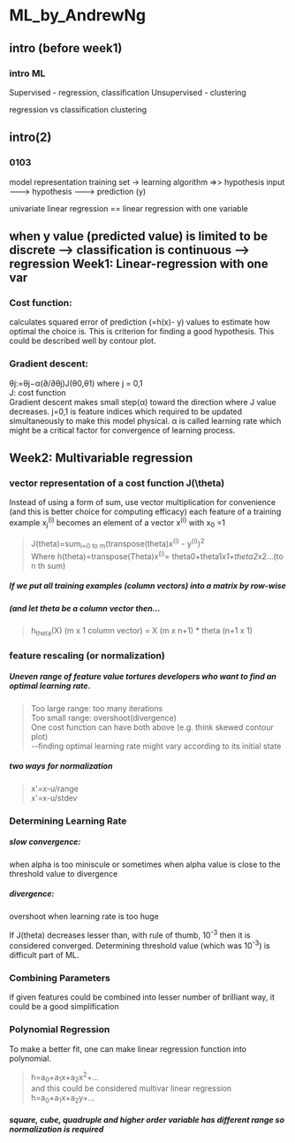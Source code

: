 # ML_by_AndrewNg

intro (before week1)
----------------------------------------------------------------------------------------------------
### intro ML

Supervised - regression, classification
Unsupervised - clustering 

regression vs classification
clustering 

intro(2)
---------------------------------------------------------------------------
### 0103
model representation
training set -> learning algorithm =>> hypothesis
            input ---> hypothesis ---> prediction (y)

univariate linear regression == linear regression with one variable

when y value (predicted value) is limited to be discrete --> classification
							   is continuous --> regression
Week1: Linear-regression with one var
---------------------------------------------------------------------------
### Cost function:   
calculates squared error of prediction (=h(x)- y) values to estimate how optimal the choice is. This is criterion for finding a good hypothesis. This could be described well by contour plot.

### Gradient descent:   
θj:=θj−α(∂/∂θj)J(θ0,θ1) where j = 0,1    
J: cost function  
Gradient descent makes small step(α) toward the direction where J value decreases. j=0,1 is feature indices which required to be updated simultaneously to make this model physical. α is called learning rate which might be a critical factor for convergence of learning process.

Week2: Multivariable regression
---------------------------------------------------------------------------
### vector representation of a cost function J(\theta)
Instead of using a form of sum, use vector multiplication for convenience (and this is better choice for computing efficacy)
each feature of a training example x<sub>j</sub><sup>(i)</sup> becomes an element of a vector x<sup>(i)</sup> with x<sub>0</sub> =1

>J(theta)=sum<sub>i=0 to m</sub>(transpose(theta)x<sup>(i)</sup> - y<sup>(i)</sup>)<sup>2</sup>     
>Where h(theta)=transpose(Theta)x<sup>(i)</sup>= theta0+theta1*x1+theta2*x2...(to n th sum)   

##### If we put all training examples (column vectors) into a matrix by row-wise
##### (and let theta be a column vector then...
> h<sub>theta</sub>(X) (m x 1 column vector) = X (m x n+1) * theta (n+1 x 1)    
	   
	   
### feature rescaling (or normalization)
##### Uneven range of feature value tortures developers who want to find an optimal learning rate.  
>Too large range: too many iterations   
>Too small range: overshoot(divergence)   
>One cost function can have both above (e.g. think skewed contour plot)   
>	--finding optimal learning rate might vary according to its initial state

##### two ways for normalization
>x'=x-u/range  
>x'=x-u/stdev

### Determining Learning Rate
##### slow convergence: 
when alpha is too miniscule or sometimes when alpha value is close to the threshold value to divergence
##### divergence:
overshoot when learning rate is too huge

If J(theta) decreases lesser than, with rule of thumb, 10<sup>-3</sup> then it is considered converged.
Determining threshold value (which was 10<sup>-3</sup>) is difficult part of ML.

### Combining Parameters
if given features could be combined into lesser number of brilliant way, it could be a good simplification
  
  
### Polynomial Regression
To make a better fit, one can make linear regression function into polynomial.
>h=a<sub>0</sub>+a<sub>1</sub>x+a<sub>2</sub>x<sup>2</sup>+...  
and this could be considered multivar linear regression  
>h=a<sub>0</sub>+a<sub>1</sub>x+a<sub>2</sub>y+...

##### square, cube, quadruple and higher order variable has different range so normalization is required
